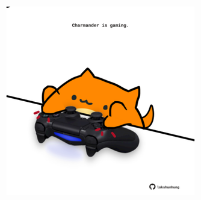 <!-- built at 13/08/2023, 16:00:50 UTC -->
<p align="center">
  <img width="500" height="500" src="./ReadmeImage.svg">
</p>
